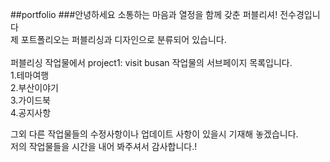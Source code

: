 ##portfolio
###안녕하세요 소통하는 마음과 열정을 함께 갖춘 퍼블리셔! 전수경입니다<br>
제 포트폴리오는 퍼블리싱과 디자인으로 분류되어 있습니다.<br>
<br>
퍼블리싱 작업물에서 project1: visit busan 작업물의 서브페이지 목록입니다.<br>
1.테마여행<br>
2.부산이야기<br>
3.가이드북<br>
4.공지사항<br>

그외 다른 작업물들의 수정사항이나 업데이트 사항이 있을시 기재해 놓겠습니다.<br>
저의 작업물들을 시간을 내어 봐주셔서 감사합니다.!
